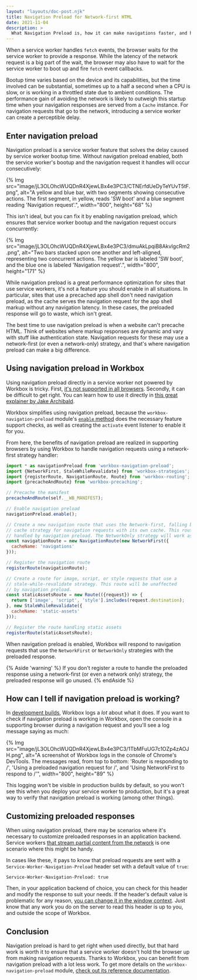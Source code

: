 ```yaml
---
layout: "layouts/doc-post.njk"
title: Navigation Preload for Network-first HTML
date: 2021-11-04
description: >
  What Navigation Preload is, how it can make navigations faster, and how to use it in Workbox.
---
```


When a service worker handles `fetch` events, the browser waits for the service worker to provide a response. While the latency of the network request is a big part of the wait, the browser may also have to wait for the service worker to boot up and fire `fetch` event callbacks.

Bootup time varies based on the device and its capabilities, but the time involved can be substantial, sometimes up to a half a second when a CPU is slow, or is working in a throttled state due to ambient conditions. The performance gain of avoiding the network is likely to outweigh this startup time when your navigation responses are served from a `Cache` instance. For navigation requests that go to the network, introducing a service worker can create a perceptible delay.

## Enter navigation preload

Navigation preload is a service worker feature that solves the delay caused by service worker bootup time. Without navigation preload enabled, both the service worker's bootup and the navigation request it handles will occur consecutively:

{% Img src="image/jL3OLOhcWUQDnR4XjewLBx4e3PC3/CTNErfdUeDyTeYUvT5tF.png", alt="A yellow and blue bar, with two segments showing consecutive actions. The first segment, in yellow, reads 'SW boot' and a blue segment reading 'Navigation request'.", width="800", height="68" %}

This isn't ideal, but you can fix it by enabling navigation preload, which ensures that service worker bootup and the navigation request occurs concurrently:

{% Img src="image/jL3OLOhcWUQDnR4XjewLBx4e3PC3/dmuAkLpqiB8AkvIgcRm2.png", alt="Two bars stacked upon one another and left-aligned, representing two concurrent actions. The yellow bar is labeled 'SW boot', and the blue one is labeled 'Navigation request'.", width="800", height="171" %}

While navigation preload is a great performance optimization for sites that use service workers, it's not a feature you should enable in all situations. In particular, sites that use a precached app shell don't need navigation preload, as the cache serves the navigation request for the app shell markup without any navigation latency. In these cases, the preloaded response will go to waste, which isn't great.

The best time to use navigation preload is when a website can't precache HTML. Think of websites where markup responses are dynamic and vary with stuff like authentication state. Navigation requests for these may use a network-first (or even a network-only) strategy, and that's where navigation preload can make a big difference.

## Using navigation preload in Workbox

Using navigation preload directly in a service worker not powered by Workbox is tricky. First, [it's not supported in all browsers](https://caniuse.com/mdn-api_navigationpreloadmanager). Secondly, it can be difficult to get right. You can learn how to use it directly in [this great explainer by Jake Archibald](https://developers.google.com/web/updates/2017/02/navigation-preload).

Workbox simplifies using navigation preload, because the `workbox-navigation-preload` module's [`enable` method](/docs/workbox/reference/workbox-navigation-preload/#method-enable) does the necessary feature support checks, as well as creating the `activate` event listener to enable it for you.

From here, the benefits of navigation preload are realized in supporting browsers by using Workbox to handle navigation requests using a network-first strategy handler:

```js
import * as navigationPreload from 'workbox-navigation-preload';
import {NetworkFirst, StaleWhileRevalidate} from 'workbox-strategies';
import {registerRoute, NavigationRoute, Route} from 'workbox-routing';
import {precacheAndRoute} from 'workbox-precaching';

// Precache the manifest
precacheAndRoute(self.__WB_MANIFEST);

// Enable navigation preload
navigationPreload.enable();

// Create a new navigation route that uses the Network-first, falling back to
// cache strategy for navigation requests with its own cache. This route will be
// handled by navigation preload. The NetworkOnly strategy will work as well.
const navigationRoute = new NavigationRoute(new NetworkFirst({
  cacheName: 'navigations'
}));

// Register the navigation route
registerRoute(navigationRoute);

// Create a route for image, script, or style requests that use a
// stale-while-revalidate strategy. This route will be unaffected
// by navigation preload.
const staticAssetsRoute = new Route(({request}) => {
  return ['image', 'script', 'style'].includes(request.destination);
}, new StaleWhileRevalidate({
  cacheName: 'static-assets'
}));

// Register the route handling static assets
registerRoute(staticAssetsRoute);
```

When navigation preload is enabled, Workbox will respond to navigation requests that use the `NetworkFirst` or `NetworkOnly` strategies with the preloaded response.

{% Aside 'warning' %}
If you don't register a route to handle the preloaded response using a network-first (or even a network only) strategy, the preloaded response will go unused.
{% endAside %}

## How can I tell if navigation preload is working?

In [development builds](/docs/workbox/troubleshooting-and-logging/), Workbox logs a _lot_ about what it does. If you want to check if navigation preload is working in Workbox, open the console in a supporting browser during a navigation request and you'll see a log message saying as much:

{% Img src="image/jL3OLOhcWUQDnR4XjewLBx4e3PC3/1TbMFuUG7c1OZp4zAOJH.png", alt="A screenshot of Workbox logs in the console of Chrome's DevTools. The messages read, from top to bottom: 'Router is responding to /', 'Using a preloaded navigation request for /', and 'Using NetworkFirst to respond to /'", width="800", height="89" %}

This logging won't be visible in production builds by default, so you won't see this when you deploy your service worker to production, but it's a great way to verify that navigation preload is working (among other things).

## Customizing preloaded responses

When using navigation preload, there may be scenarios where it's necessary to customize preloaded responses in an application backend. Service workers [that stream partial content from the network](https://alistapart.com/article/now-thats-what-i-call-service-worker/#section6) is one scenario where this might be handy.

In cases like these, it pays to know that preload requests are sent with a `Service-Worker-Navigation-Preload` header set with a default value of `true`:

```http
Service-Worker-Navigation-Preload: true
```

Then, in your application backend of choice, you can check for this header and modify the response to suit your needs. If the header's default value is problematic for any reason, [you can change it in the window context](https://developers.google.com/web/updates/2017/02/navigation-preload#changing_the_header). Just know that any work you do on the server to read this header is up to you, and outside the scope of Workbox.

## Conclusion

Navigation preload is hard to get right when used directly, but that hard work is worth it to ensure that a service worker doesn't hold the browser up from making navigation requests. Thanks to Workbox, you can benefit from navigation preload with a lot less work. To get more details on the `workbox-navigation-preload` module, [check out its reference documentation](/docs/workbox/reference/workbox-navigation-preload/).
